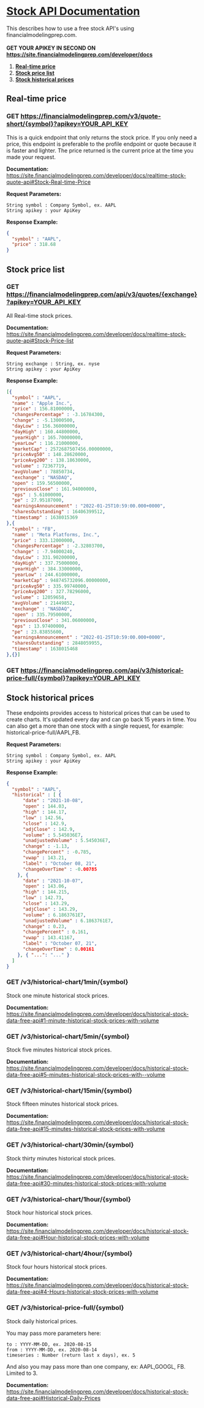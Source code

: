 # [Stock API Documentation](https://site.financialmodelingprep.com/developer/docs)

This describes how to use a free stock API's using financialmodelingprep.com. <br /> <br />
**GET YOUR APIKEY IN SECOND ON https://site.financialmodelingprep.com/developer/docs**



1. **[Real-time price](#real-time-price)**
2. **[Stock price list](#stock-price-list)**
3. **[Stock historical prices](#stock-historical-prices)**

## Real-time price

### GET https://financialmodelingprep.com/v3/quote-short/{symbol}?apikey=YOUR_API_KEY
This is a quick endpoint that only returns the stock price. If you only need a price, this endpoint is preferable to the profile endpoint or quote because it is faster and lighter. The price returned is the current price at the time you made your request.

**Documentation:** https://site.financialmodelingprep.com/developer/docs/realtime-stock-quote-api#Stock-Real-time-Price

**Request Parameters:**

```solidity
String symbol : Company Symbol, ex. AAPL
String apikey : your ApiKey
```
**Response Example:**

```json
{
  "symbol" : "AAPL",
  "price" : 318.68
}
```

## Stock price list

### GET  https://financialmodelingprep.com/api/v3/quotes/{exchange}?apikey=YOUR_API_KEY
All Real-time stock prices.

**Documentation:** https://site.financialmodelingprep.com/developer/docs/realtime-stock-quote-api#Stock-Price-list

**Request Parameters:**

```solidity
String exchange : String, ex. nyse
String apikey : your ApiKey
```
**Response Example:**

```json
[{
  "symbol" : "AAPL",
  "name" : "Apple Inc.",
  "price" : 156.81000000,
  "changesPercentage" : -3.16784300,
  "change" : -5.13000500,
  "dayLow" : 156.36000000,
  "dayHigh" : 160.44800000,
  "yearHigh" : 165.70000000,
  "yearLow" : 116.21000000,
  "marketCap" : 2572687507456.00000000,
  "priceAvg50" : 148.28620000,
  "priceAvg200" : 138.18630000,
  "volume" : 72367719,
  "avgVolume" : 78850734,
  "exchange" : "NASDAQ",
  "open" : 159.56500000,
  "previousClose" : 161.94000000,
  "eps" : 5.61000000,
  "pe" : 27.95187000,
  "earningsAnnouncement" : "2022-01-25T10:59:00.000+0000",
  "sharesOutstanding" : 16406399512,
  "timestamp" : 1638015369
},{
  "symbol" : "FB",
  "name" : "Meta Platforms, Inc.",
  "price" : 333.12000000,
  "changesPercentage" : -2.32803700,
  "change" : -7.94000240,
  "dayLow" : 331.90200000,
  "dayHigh" : 337.75000000,
  "yearHigh" : 384.33000000,
  "yearLow" : 244.61000000,
  "marketCap" : 948745732096.00000000,
  "priceAvg50" : 335.99740000,
  "priceAvg200" : 327.78296000,
  "volume" : 12059658,
  "avgVolume" : 21449852,
  "exchange" : "NASDAQ",
  "open" : 335.79500000,
  "previousClose" : 341.06000000,
  "eps" : 13.97400000,
  "pe" : 23.83855600,
  "earningsAnnouncement" : "2022-01-25T10:59:00.000+0000",
  "sharesOutstanding" : 2848059955,
  "timestamp" : 1638015468
},{}]
```
### GET https://financialmodelingprep.com/api/v3/historical-price-full/{symbol}?apikey=YOUR_API_KEY
## Stock historical prices
These endpoints provides access to historical prices that can be used to create charts. It's updated every day and can go back 15 years in time. You can also get a more than one stock with a single request, for example: historical-price-full/AAPL,FB.

**Request Parameters:**

```solidity
String symbol : Company Symbol, ex. AAPL
String apikey : your ApiKey
```

**Response Example:**

```json
{
  "symbol" : "AAPL",
  "historical" : [ {
      "date" : "2021-10-08",
      "open" : 144.03,
      "high" : 144.17,
      "low" : 142.56,
      "close" : 142.9,
      "adjClose" : 142.9,
      "volume" : 5.545036E7,
      "unadjustedVolume" : 5.545036E7,
      "change" : -1.13,
      "changePercent" : -0.785,
      "vwap" : 143.21,
      "label" : "October 08, 21",
      "changeOverTime" : -0.00785
    }, {
      "date" : "2021-10-07",
      "open" : 143.06,
      "high" : 144.215,
      "low" : 142.73,
      "close" : 143.29,
      "adjClose" : 143.29,
      "volume" : 6.1863761E7,
      "unadjustedVolume" : 6.1863761E7,
      "change" : 0.23,
      "changePercent" : 0.161,
      "vwap" : 143.41167,
      "label" : "October 07, 21",
      "changeOverTime" : 0.00161
    }, { "...": "..." }
  ]
}
```

### GET /v3/historical-chart/1min/{symbol}
Stock one minute historical stock prices.

**Documentation:** https://site.financialmodelingprep.com/developer/docs/historical-stock-data-free-api#1-minute-historical-stock-prices-with-volume

### GET /v3/historical-chart/5min/{symbol}
Stock five minutes historical stock prices.

**Documentation:** https://site.financialmodelingprep.com/developer/docs/historical-stock-data-free-api#5-minutes-historical-stock-prices-with--volume

### GET /v3/historical-chart/15min/{symbol}
Stock fifteen minutes historical stock prices.

**Documentation:** https://site.financialmodelingprep.com/developer/docs/historical-stock-data-free-api#15-minutes-historical-stock-prices-with-volume

### GET /v3/historical-chart/30min/{symbol}
Stock thirty minutes historical stock prices.

**Documentation:** https://site.financialmodelingprep.com/developer/docs/historical-stock-data-free-api#30-minutes-historical-stock-prices-with-volume

### GET /v3/historical-chart/1hour/{symbol}
Stock hour historical stock prices.

**Documentation:** https://site.financialmodelingprep.com/developer/docs/historical-stock-data-free-api#Hour-historical-stock-prices-with-volume

### GET /v3/historical-chart/4hour/{symbol}
Stock four hours historical stock prices.

**Documentation:** https://site.financialmodelingprep.com/developer/docs/historical-stock-data-free-api#4-Hours-historical-stock-prices-with-volume

### GET /v3/historical-price-full/{symbol}
Stock daily historical prices.

You may pass more parameters here:

```solidity
to : YYYY-MM-DD, ex. 2020-08-15
from : YYYY-MM-DD, ex. 2020-08-14
timeseries : Number (return last x days), ex. 5
```
And also you may pass more than one company, ex: AAPL,GOOGL, FB. Limited to 3.

**Documentation:** https://site.financialmodelingprep.com/developer/docs/historical-stock-data-free-api#Historical-Daily-Prices


